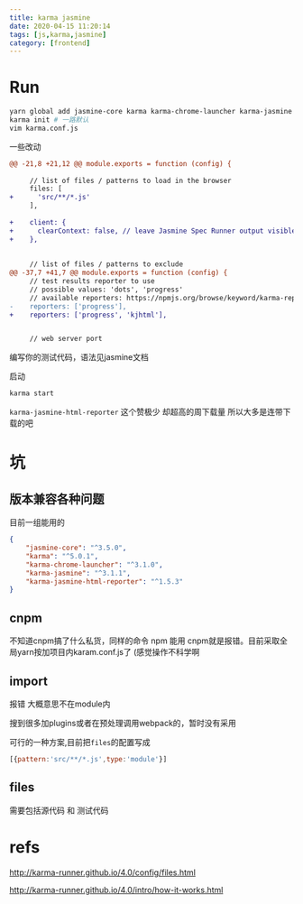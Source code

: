 ```yaml
---
title: karma jasmine
date: 2020-04-15 11:20:14
tags: [js,karma,jasmine]
category: [frontend]
---
```


# Run

```bash
yarn global add jasmine-core karma karma-chrome-launcher karma-jasmine karma-jasmine-html-reporter
karma init # 一路默认
vim karma.conf.js
```

一些改动

```diff
@@ -21,8 +21,12 @@ module.exports = function (config) {
 
     // list of files / patterns to load in the browser
     files: [
+      'src/**/*.js'
     ],
 
+    client: {
+      clearContext: false, // leave Jasmine Spec Runner output visible in browser
+    },
 
 
     // list of files / patterns to exclude
@@ -37,7 +41,7 @@ module.exports = function (config) {
     // test results reporter to use
     // possible values: 'dots', 'progress'
     // available reporters: https://npmjs.org/browse/keyword/karma-reporter
-    reporters: ['progress'],
+    reporters: ['progress', 'kjhtml'],


     // web server port
```

编写你的测试代码，语法见jasmine文档

启动

```bash
karma start
```

`karma-jasmine-html-reporter` 这个赞极少 却超高的周下载量 所以大多是连带下载的吧

# 坑

## 版本兼容各种问题

目前一组能用的

```json
{
    "jasmine-core": "^3.5.0",
    "karma": "^5.0.1",
    "karma-chrome-launcher": "^3.1.0",
    "karma-jasmine": "^3.1.1",
    "karma-jasmine-html-reporter": "^1.5.3"
}
```

## cnpm

不知道cnpm搞了什么私货，同样的命令 npm 能用 cnpm就是报错。目前采取全局yarn按加项目内karam.conf.js了 (感觉操作不科学啊

## import

报错 大概意思不在module内

搜到很多加plugins或者在预处理调用webpack的，暂时没有采用

可行的一种方案,目前把`files`的配置写成

```js
[{pattern:'src/**/*.js',type:'module'}]
```

## files

需要包括源代码 和 测试代码

# refs

http://karma-runner.github.io/4.0/config/files.html

http://karma-runner.github.io/4.0/intro/how-it-works.html
